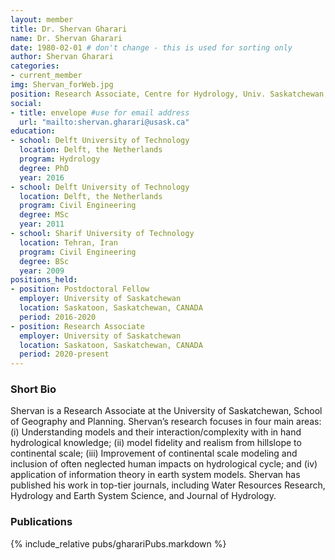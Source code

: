 ```yaml
---
layout: member
title: Dr. Shervan Gharari
name: Dr. Shervan Gharari
date: 1980-02-01 # don't change - this is used for sorting only
author: Shervan Gharari
categories:
- current_member
img: Shervan_forWeb.jpg
position: Research Associate, Centre for Hydrology, Univ. Saskatchewan 
social:
- title: envelope #use for email address
  url: "mailto:shervan.gharari@usask.ca"
education:
- school: Delft University of Technology
  location: Delft, the Netherlands
  program: Hydrology
  degree: PhD
  year: 2016
- school: Delft University of Technology
  location: Delft, the Netherlands
  program: Civil Engineering
  degree: MSc
  year: 2011
- school: Sharif University of Technology
  location: Tehran, Iran
  program: Civil Engineering
  degree: BSc
  year: 2009
positions_held:
- position: Postdoctoral Fellow
  employer: University of Saskatchewan
  location: Saskatoon, Saskatchewan, CANADA
  period: 2016-2020
- position: Research Associate
  employer: University of Saskatchewan
  location: Saskatoon, Saskatchewan, CANADA
  period: 2020-present  
---
```


### Short Bio
Shervan is a Research Associate at the University of Saskatchewan, School of Geography and Planning. Shervan’s research focuses in four main areas: (i) Understanding models and their interaction/complexity with in hand hydrological knowledge; (ii) model fidelity and realism from hillslope to continental scale; (iii) Improvement of continental scale modeling and inclusion of often neglected human impacts on hydrological cycle; and (iv) application of information theory in earth system models. Shervan has published his work in top-tier journals, including Water Resources Research, Hydrology and Earth System Science, and Journal of Hydrology.

### Publications
{% include_relative pubs/gharariPubs.markdown %}
